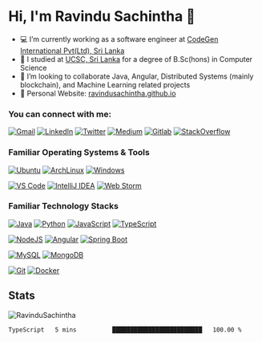 # Hi, I'm Ravindu Sachintha 👋

- 💻 I’m currently working as a software engineer at [CodeGen International Pvt(Ltd), Sri Lanka](https://codegen.co.uk)
- 🌱 I studied at [UCSC, Sri Lanka](https://ucsc.cmb.ac.lk) for a degree of B.Sc(hons) in Computer Science
- 👯 I’m looking to collaborate Java, Angular, Distributed Systems (mainly blockchain), and Machine Learning related projects
- 🙈 Personal Website: [ravindusachintha.github.io](https://ravindusachintha.github.io)

### You can connect with me:

[![Gmail](https://img.shields.io/badge/-gmail-%23D14836?style=for-the-badge&logo=Gmail&logoColor=white)](mailto:ravindusachintha53@gmail.com)
[![LinkedIn](https://img.shields.io/badge/linkedin-%230077B5.svg?style=for-the-badge&logo=LinkedIn&logoColor=white)](https://www.linkedin.com/in/ravindu-sachintha)
[![Twitter](https://img.shields.io/badge/twitter-%231DA1F2.svg?style=for-the-badge&logo=Twitter&logoColor=white)](https://twitter.com/RSachintha96)
[![Medium](https://img.shields.io/badge/-medium-%2312100E?style=for-the-badge&logo=Medium&logoColor=white)](https://medium.com/@ravindusachintha)
[![Gitlab](https://img.shields.io/badge/-gitlab-%23330f63?style=for-the-badge&logo=Gitlab&logoColor=white)](https://gitlab.com/Sachintha96)
[![StackOverflow](https://img.shields.io/badge/-stackoverflow-%23808080?style=for-the-badge&logo=Stackoverflow&logoColor=white)](https://stackoverflow.com/users/7483559/ravindu-sachintha)


### Familiar Operating Systems & Tools

[![Ubuntu](https://img.shields.io/badge/Ubuntu-%23555555?style=flat&logo=ubuntu&logoColor=white)](https://ubuntu.com/)
[![ArchLinux](https://img.shields.io/badge/Arch%20Linux-%23555555?style=flat&logo=linux&logoColor=white)](https://www.archlinux.org/)
[![Windows](https://img.shields.io/badge/Windows-%23555555?style=flat&logo=windows&logoColor=white)](https://www.microsoft.com/en-us/windows)

[![VS Code](https://img.shields.io/badge/IDE-VSCode-%23007ACC?style=flat&logo=Visual-studio-code)](https://code.visualstudio.com/)
[![IntelliJ IDEA](https://img.shields.io/badge/IDE-IntelliJ%20IDEA-%23007ACC?style=flat&logo=JetBrains)](https://www.jetbrains.com/idea/)
[![Web Storm](https://img.shields.io/badge/IDE-WebStorm-%23007ACC?style=flat&logo=JetBrains)](https://www.jetbrains.com/webstorm/)

### Familiar Technology Stacks

[![Java](https://img.shields.io/badge/-Java-%23ED8B00?style=flat&logo=java&logoColor=white)](https://www.java.com/en/)
[![Python](https://img.shields.io/badge/-Python-%2314354C?style=flat&logo=python&logoColor=white)](https://www.python.org/)
[![JavaScript](https://img.shields.io/badge/-JavaScript-%23F7DF1C?style=flat&logo=javascript&logoColor=black&labelColor=%23F7DF1C&color=%23FFCE5A)](https://www.javascript.com/)
[![TypeScript](https://img.shields.io/badge/-TypeScript-%23007ACC?style=flat&logo=typescript&logoColor=white)](https://www.typescriptlang.org/)

[comment]: <[![Django](https://img.shields.io/badge/-Django-092E20?style=flat-square&logo=Django&logoColor=ffffff)](https://www.djangoproject.com/)>
[comment]: <[![Flask](https://img.shields.io/badge/-Flask-000000?style=flat-square&logo=Flask&logoColor=ffffff)](https://flask.palletsprojects.com/)>
[![NodeJS](https://img.shields.io/badge/-Node.JS-%2343853D?style=flat&logo=node.js&logoColor=white)](https://nodejs.org/en/)
[![Angular](https://img.shields.io/badge/-Angular-%23DD0031?style=flat&logo=angular&logoColor=white)](https://angular.io/)
[![Spring Boot](https://img.shields.io/badge/-Spring%20Boot-%236DB33F?style=flat&logo=spring&logoColor=white)](https://spring.io/projects/spring-boot)

[![MySQL](https://img.shields.io/badge/-MySQL-%234479A1?style=flat&logo=MySQL&logoColor=white)](https://www.mysql.com/)
[![MongoDB](https://img.shields.io/badge/-MongoDB-%2347A248?style=flat&logo=MongoDB&logoColor=white)](https://www.mongodb.com/)

[comment]: <[![RabbitMQ](https://img.shields.io/badge/-RabbitMQ-FF6600?style=flat-square&logo=RabbitMQ&logoColor=ffffff)](https://www.rabbitmq.com/)>
[comment]: <[![Kafka](https://img.shields.io/badge/-Kafka-000000?style=flat-square&logo=Apache%20kafka&logoColor=ffffff)](https://kafka.apache.org/)>

[![Git](https://img.shields.io/badge/-Git-%23F05032?style=flat-square&logo=git&logoColor=%23ffffff)](https://git-scm.com/)
[![Docker](https://img.shields.io/badge/-Docker-2496ED?style=flat-square&logo=docker&logoColor=ffffff)](https://www.docker.com/) 

[comment]: <[![Kubernetes](https://img.shields.io/badge/-Kubernetes-326CE5?style=flat-square&logo=Kubernetes&logoColor=ffffff)](https://kubernetes.io/)>

## Stats

<p><img src="https://github-readme-stats.vercel.app/api?username=RavinduSachintha&show_icons=true&theme=dracula" alt="RavinduSachintha" /></p>

<!--START_SECTION:waka-->
```text
TypeScript   5 mins          █████████████████████████   100.00 % 
```
<!--END_SECTION:waka-->
